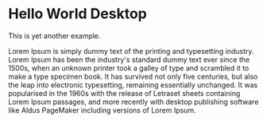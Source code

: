 # Hello World Desktop

This is yet another example.

Lorem Ipsum is simply dummy text of the printing and typesetting
industry. Lorem Ipsum has been the industry's standard dummy text
ever since the 1500s, when an unknown printer took a galley of type
and scrambled it to make a type specimen book. It has survived not
only five centuries, but also the leap into electronic typesetting,
remaining essentially unchanged. It was popularised in the 1960s
with the release of Letraset sheets containing Lorem Ipsum passages,
and more recently with desktop publishing software like Aldus
PageMaker including versions of Lorem Ipsum.
